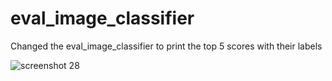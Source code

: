 # eval_image_classifier
Changed the eval_image_classifier to print the top 5 scores with their labels




![screenshot 28](https://user-images.githubusercontent.com/26388650/28395764-3b4ef3f4-6cab-11e7-95b5-9efbc2bee0bd.png)
